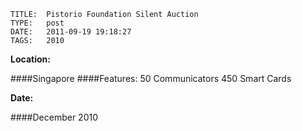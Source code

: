     
    TITLE: 	Pistorio Foundation Silent Auction	
    TYPE: 	post	
    DATE: 	2011-09-19 19:18:27	
    TAGS: 	2010	


**Location:**

####Singapore
####Features:
50 Communicators
450 Smart Cards

**Date:**

####December 2010








